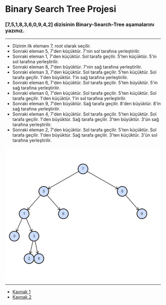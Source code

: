 # Binary Search Tree Projesi

### **[7,5,1,8,3,6,0,9,4,2]** dizisinin Binary-Search-Tree aşamalarını yazınız.
---
- Dizinin ilk elemanı 7, root olarak seçilir.
- Sonraki eleman 5, 7'den küçüktür. 7'nin sol tarafına yerleştirilir.
- Sonraki eleman 1, 7'den küçüktür. Sol tarafa geçilir. 5'ten küçüktür. 5'in sol tarafına yerleştirilir.
- Sonraki eleman 8, 7'den büyüktür. 7'nin sağ tarafına yerleştirilir.
- Sonraki eleman 3, 7'den küçüktür. Sol tarafa geçilir. 5'ten küçüktür. Sol tarafa geçilir. 1'den büyüktür. 1'in sağ tarafına yerleştirilir.
- Sonraki eleman 6, 7'den küçüktür. Sol tarafa geçilir. 5'ten büyüktür. 5'in sağ tarafına yerleştirilir.
- Sonraki eleman 0, 7'den küçüktür. Sol tarafa geçilir. 5'ten küçüktür. Sol tarafa geçilir. 1'den küçüktür. 1'in sol tarafına yerleştirilir.
- Sonraki eleman 9, 7'den büyüktür. Sağ tarafa geçilir. 8'den büyüktür. 8'in sağ tarafına yerleştirilir. 
- Sonraki eleman 4, 7'den küçüktür. Sol tarafa geçilir. 5'ten küçüktür. Sol tarafa geçilir. 1'den büyüktür. Sağ tarafa geçilir. 3'ten büyüktür. 3'ün sağ tarafına yerleştirilir. 
- Sonraki eleman 2, 7'den küçüktür. Sol tarafa geçilir. 5'ten küçüktür. Sol tarafa geçilir. 1'den büyüktür. Sağ tarafa geçilir. 3'ten küçüktür. 3'ün sol tarafına yerleştirilir. 

![](/images/img.png)

---
- [Kaynak 1](https://www.geeksforgeeks.org/binary-search-tree-data-structure/)
- [Kaynak 2](https://app.patika.dev/courses/veri-yapilari-ve-algoritmalar/binary-search-tree)
